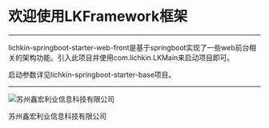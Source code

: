 # 欢迎使用LKFramework框架

------

lichkin-springboot-starter-web-front是基于springboot实现了一些web前台相关的架构功能。引入此项目并使用com.lichkin.LKMain来启动项目即可。

启动参数详见lichkin-springboot-starter-base项目。

------
![苏州鑫宏利业信息科技有限公司](https://avatars2.githubusercontent.com/u/30554748?v=4&s=200=400x400)

苏州鑫宏利业信息科技有限公司

